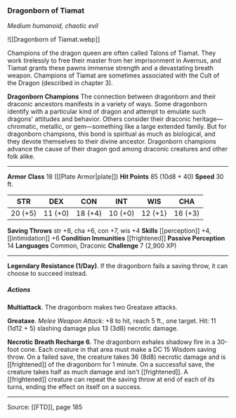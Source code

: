 ### Dragonborn of Tiamat
_Medium humanoid, chaotic evil_

![[Dragonborn of Tiamat.webp]]

Champions of the dragon queen are often called Talons of Tiamat. They work tirelessly to free their master from her imprisonment in Avernus, and Tiamat grants these pawns immense strength and a devastating breath weapon. Champions of Tiamat are sometimes associated with the Cult of the Dragon (described in chapter 3).


**Dragonborn Champions** The connection between dragonborn and their draconic ancestors manifests in a variety of ways. Some dragonborn identify with a particular kind of dragon and attempt to emulate such dragons' attitudes and behavior. Others consider their draconic heritage—chromatic, metallic, or gem—something like a large extended family. But for dragonborn champions, this bond is spiritual as much as biological, and they devote themselves to their divine ancestor. Dragonborn champions advance the cause of their dragon god among draconic creatures and other folk alike.





---

**Armor Class** 18 ([[Plate Armor|plate]])
**Hit Points** 85 (10d8 + 40)
**Speed** 30 ft.

| STR     | DEX     | CON     | INT     | WIS     | CHA     |
|---------|---------|---------|---------|---------|---------|
| 20 (+5) | 11 (+0) | 18 (+4) | 10 (+0) | 12 (+1) | 16 (+3) |

**Saving Throws** str +8, cha +6, con +7, wis +4
**Skills** [[perception]] +4, [[intimidation]] +6
**Condition Immunities** [[frightened]]
**Passive Perception** 14
**Languages** Common, Draconic
**Challenge** 7 (2,900 XP)

---

**Legendary Resistance (1/Day)**. If the dragonborn fails a saving throw, it can choose to succeed instead.

##### Actions
**Multiattack**. The dragonborn makes two Greataxe attacks.

**Greataxe**. _Melee Weapon Attack:_ +8 to hit, reach 5 ft., one target. Hit: 11 (1d12 + 5) slashing damage plus 13 (3d8) necrotic damage.

**Necrotic Breath Recharge 6**. The dragonborn exhales shadowy fire in a 30-foot cone. Each creature in that area must make a DC 15 Wisdom saving throw. On a failed save, the creature takes 36 (8d8) necrotic damage and is [[frightened]] of the dragonborn for 1 minute. On a successful save, the creature takes half as much damage and isn't [[frightened]]. A [[frightened]] creature can repeat the saving throw at end of each of its turns, ending the effect on itself on a success.


---

Source: [[FTD]], page 185